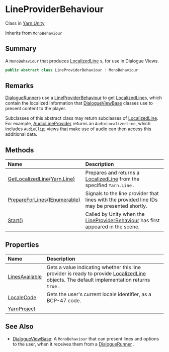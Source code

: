 # LineProviderBehaviour

Class in [Yarn.Unity](/api/csharp/yarn.unity.md)

Inherits from `MonoBehaviour`

## Summary


A  <code>MonoBehaviour</code>  that produces  <a href="yarn.unity.localizedline.md">LocalizedLine</a> s, for use in Dialogue Views.


```csharp
public abstract class LineProviderBehaviour : MonoBehaviour
```

## Remarks

<p>
<a href="yarn.unity.dialoguerunner.md">DialogueRunner</a>s use a <a href="yarn.unity.lineproviderbehaviour.md">LineProviderBehaviour</a> to get <a href="yarn.unity.localizedline.md">LocalizedLine</a>s,
which contain the localized information that <a href="yarn.unity.dialogueviewbase.md">DialogueViewBase</a> classes use to present content to the
player. 
</p> <p>
Subclasses of this abstract class may return subclasses of <a href="yarn.unity.localizedline.md">LocalizedLine</a>. For example, <a href="yarn.unity.audiolineprovider.md">AudioLineProvider</a> returns an <code>AudioLocalizedLine</code>, which includes <code>AudioClip</code>; views that make use of audio can then access
this additional data.
</p>

## Methods

|Name|Description|
|:---|:---|
|[GetLocalizedLine(Yarn.Line)](/api/csharp/yarn.unity.lineproviderbehaviour.getlocalizedline.md)|Prepares and returns a  <a href="yarn.unity.localizedline.md">LocalizedLine</a>  from the specified  <code>Yarn.Line</code> .|
|[PrepareForLines(IEnumerable<string>)](/api/csharp/yarn.unity.lineproviderbehaviour.prepareforlines.md)|Signals to the line provider that lines with the provided line IDs may be presented shortly.|
|[Start()](/api/csharp/yarn.unity.lineproviderbehaviour.start.md)|Called by Unity when the  <a href="yarn.unity.lineproviderbehaviour.md">LineProviderBehaviour</a>  has first appeared in the scene.|

## Properties

|Name|Description|
|:---|:---|
|[LinesAvailable](/api/csharp/yarn.unity.lineproviderbehaviour.linesavailable.md)|Gets a value indicating whether this line provider is ready to provide  <a href="yarn.unity.localizedline.md">LocalizedLine</a>  objects. The default implementation returns  <code>true</code> .|
|[LocaleCode](/api/csharp/yarn.unity.lineproviderbehaviour.localecode.md)|Gets the user's current locale identifier, as a BCP-47 code.|
|[YarnProject](/api/csharp/yarn.unity.lineproviderbehaviour.yarnproject.md)||

## See Also

* [DialogueViewBase](/api/csharp/yarn.unity.dialogueviewbase.md): A  <code>MonoBehaviour</code>  that can present lines and options to the user, when it receives them from a   <a href="yarn.unity.dialoguerunner.md">DialogueRunner</a> .

